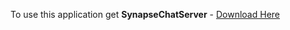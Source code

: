 To use this application get **SynapseChatServer** - [Download Here](https://github.com/alekseydmsoloviev/SynapseChatServer)
